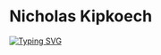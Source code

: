 # Nicholas Kipkoech

[![Typing SVG](https://readme-typing-svg.herokuapp.com/?lines=Welcome+to+my+Github+profile;My+name+is+Nicholas+Kipkoech)](https://git.io/typing-svg)
